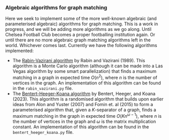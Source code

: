 ### Algebraic algorithms for graph matching
Here we seek to implement some of the more well-known algebraic (and parameterised algebraic) algorithms for graph matching.
This is a work in progress, and we will be adding more algorithms as we go along. Until Chelsea Football Club becomes a
proper footballing institution again. Or until there are no more algebraic graph matching algorithms left in the world.
Whichever comes last. Currently we have the following algorithms implemented:
* The [Rabin-Vazirani algorithm](https://web.eecs.umich.edu/~pettie/matching/Rabin-Vazirani-randomized-maximum-matching.pdf)
    by Rabin and Vazirani (1989). This algorithm is a Monte Carlo algorithm (although it can be made into a Las Vegas algorithm
    by some smart parallelization) that finds a maximum matching in a graph in expected time $O(n^2)$, where $n$ is the number
    of vertices in the graph. An implementation of this algorithm can be found in the `rabin_vazirani.py` file.
* The [Bentert-Heeger-Koana algorithm](https://drops.dagstuhl.de/entities/document/10.4230/LIPIcs.ESA.2023.16) by Bentert, 
    Heeger, and Koana (2023). This algorithm is a randomised algorithm that builds upon earlier ideas from Alon and Yuster
    (2007) and Fomin et. al (2015) to form a parameterised algorithm that, given a $K$-separator of a graph, finds a maximum
    matching in the graph in expected time $O(Kn^{\omega-1})$, where $n$ is the number of vertices in the graph and $\omega$
    is the matrix multiplication constant. An implementation of this algorithm can be found in the `bentert_heeger_koana.py`
    file.